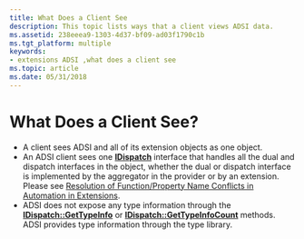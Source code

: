 ```yaml
---
title: What Does a Client See
description: This topic lists ways that a client views ADSI data.
ms.assetid: 238eeea9-1303-4d37-bf09-ad03f1790c1b
ms.tgt_platform: multiple
keywords:
- extensions ADSI ,what does a client see
ms.topic: article
ms.date: 05/31/2018
---
```


# What Does a Client See?

-   A client sees ADSI and all of its extension objects as one object.
-   An ADSI client sees one [**IDispatch**](https://msdn.microsoft.com/library/ms221608(v=VS.71).aspx) interface that handles all the dual and dispatch interfaces in the object, whether the dual or dispatch interface is implemented by the aggregator in the provider or by an extension. Please see [Resolution of Function/Property Name Conflicts in Automation in Extensions](resolution-of-functionproperty-name-conflicts-in-automation-in-extensions.md).
-   ADSI does not expose any type information through the [**IDispatch::GetTypeInfo**](https://msdn.microsoft.com/library/ms221571(v=VS.71).aspx) or [**IDispatch::GetTypeInfoCount**](https://msdn.microsoft.com/library/ms221674(v=VS.71).aspx) methods. ADSI provides type information through the type library.

 

 




